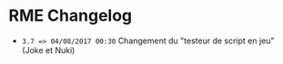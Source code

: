 # RME Changelog

*  `3.7 => 04/08/2017 00:30` Changement du "testeur de script en jeu" (Joke et Nuki)